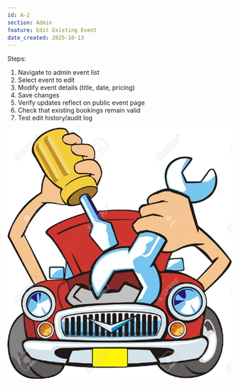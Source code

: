 ```yaml
---
id: A-2
section: Admin
feature: Edit Existing Event
date_created: 2025-10-13
---
```

Steps:
1. Navigate to admin event list
2. Select event to edit
3. Modify event details (title, date, pricing)
4. Save changes
5. Verify updates reflect on public event page
6. Check that existing bookings remain valid
7. Test edit history/audit log

![](../../attachments/fix-car.png)